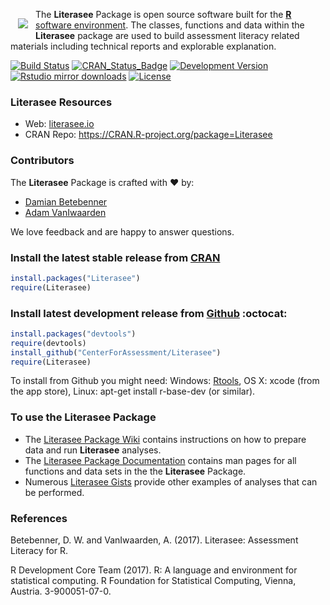 <a href="https://literasee.io"><img src="https://centerforassessment.github.io/SGP_Resources/Symbol.svg" align="left" hspace="12" vspace="15"></a>
The **Literasee** Package is open source software built for the [**R** software environment](https://CRAN.R-project.org/). The classes, functions and data within the **Literasee**
package are used to build assessment literacy related materials including technical reports and explorable explanation.

[![Build Status](https://travis-ci.org/CenterForAssessment/Literasee.svg?branch=master)](https://travis-ci.org/CenterForAssessment/Literasee)
[![CRAN_Status_Badge](http://www.r-pkg.org/badges/version/Literasee)](http://cran.r-project.org/package=Literasee)
[![Development Version](https://img.shields.io/badge/devel-0.0--0.1-brightgreen.svg)](https://github.com/CenterForAssessment/Literasee)
[![Rstudio mirror downloads](http://cranlogs.r-pkg.org/badges/grand-total/Literasee)](https://github.com/metacran/cranlogs.app)
[![License](http://img.shields.io/badge/license-GPL%203-brightgreen.svg?style=flat)](https://github.com/CenterForAssessment/Literasee/blob/master/LICENSE.md)

### Literasee Resources

* Web: [literasee.io](https://literasee.io)
* CRAN Repo: https://CRAN.R-project.org/package=Literasee


### Contributors

The **Literasee** Package is crafted with :heart: by:

* [Damian Betebenner](https://github.com/dbetebenner)
* [Adam VanIwaarden](https://github.com/adamvi)

We love feedback and are happy to answer questions.


### Install the latest stable release from [CRAN](https://CRAN.R-project.org/package=Literasee)

```R
install.packages("Literasee")
require(Literasee)
```


### Install latest development release from [Github](https://github.com/CenterForAssessment/Literasee/) :octocat:

```R
install.packages("devtools")
require(devtools)
install_github("CenterForAssessment/Literasee")
require(Literasee)
```

To install from Github you might need: Windows: [Rtools](https://CRAN.R-project.org/bin/windows/Rtools/), OS X: xcode (from the app store),
Linux: apt-get install r-base-dev (or similar).


### To use the Literasee Package

* The [Literasee Package Wiki](https://github.com/CenterForAssessment/Literasee/wiki/Home) contains instructions on how to prepare data and run **Literasee** analyses.
* The [Literasee Package Documentation](https://CRAN.R-project.org/web/packages/Literasee/Literasee.pdf) contains man pages for all functions and data sets in the the **Literasee** Package.
* Numerous [Literasee Gists](https://gist.github.com/dbetebenner) provide other examples of analyses that can be performed.


### References

Betebenner, D. W. and VanIwaarden, A. (2017). Literasee: Assessment Literacy for R.

R Development Core Team (2017). R: A language and environment for statistical computing. R Foundation for Statistical Computing, Vienna, Austria.
3-900051-07-0.
